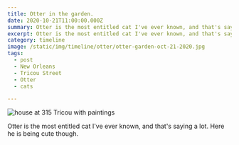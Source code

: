 ```yaml
---
title: Otter in the garden.
date: 2020-10-21T11:00:00.000Z
summary: Otter is the most entitled cat I've ever known, and that's saying a lot.
excerpt: Otter is the most entitled cat I've ever known, and that's saying a lot.
category: timeline
image: /static/img/timeline/otter/otter-garden-oct-21-2020.jpg
tags:
  - post 
  - New Orleans
  - Tricou Street
  - Otter
  - cats

---
```


![house at 315 Tricou with paintings](/static/img/timeline/otter/otter-garden-oct-21-2020.jpg "house at 315 Tricou with painting")

Otter is the most entitled cat I've ever known, and that's saying a lot. Here he is being cute though.